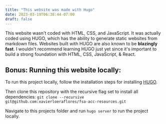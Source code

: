 ```yaml
---
title: "This website was made with Hugo"
date: 2023-03-19T06:38:44-07:00
draft: false
---
```

This website wasn't coded with HTML, CSS, and JavaScript. It was actually coded using HUGO, which has the ability to generate static websites from markdown files. Websites built with HUGO are also known to be **blazingly fast**.  I wouldn't recommend learning HUGO just yet since it's important to build a strong foundation with HTML, CSS, JavaScript, & React.  


## Bonus: Running this website locally: 
To run this project locally, follow the installation steps for installing [HUGO](https://gohugo.io/documentation/).

Then clone this repository with the recursive flag set to install all dependencies:
```git clone --recursive git@github.com:xavierloeraflores/fsa-acc-resources.git```

Navigate to this projects folder and run ```hugo server``` to run the project locally. 